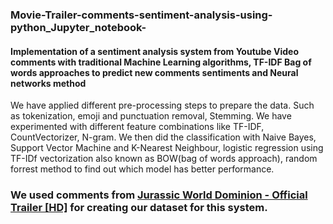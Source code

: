 ### Movie-Trailer-comments-sentiment-analysis-using-python_Jupyter_notebook-
#### Implementation of a sentiment analysis system from Youtube Video comments with traditional Machine Learning algorithms, TF-IDF Bag of words approaches to predict new comments sentiments and Neural networks method

We have applied different pre-processing steps to prepare the data. Such as tokenization, emoji and punctuation removal, Stemming. We have experimented with different feature combinations like TF-IDF, CountVectorizer, N-gram. We then did the classification with Naive Bayes, Support Vector Machine and K-Nearest Neighbour, logistic regression using TF-IDf vectorization also known as BOW(bag of words approach), random forrest method to find out which model has better performance.

### We used comments from [Jurassic World Dominion - Official Trailer [HD]](https://www.youtube.com/watch?v=fb5ELWi-ekk&t=2s&ab_channel=UniversalPictures) for creating our dataset for this system.
